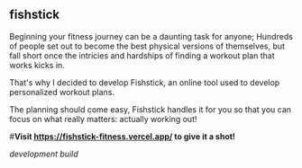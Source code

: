## fishstick

Beginning your fitness journey can be a daunting task for anyone; Hundreds of people set out to become the best physical versions of themselves, but fall short once the intricies and hardships of finding a workout plan that works kicks in.

That's why I decided to develop Fishstick, an online tool used to develop personalized workout plans.

The planning should come easy, Fishstick handles it for you so that you can focus on what really matters: actually working out!

#**Visit https://fishstick-fitness.vercel.app/ to give it a shot!**

*development build*
